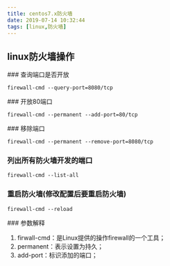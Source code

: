 ```yaml
---
title: centos7.x防火墙
date: 2019-07-14 10:32:44
tags: [linux,防火墙]
---
```


<!-- toc -->

## linux防火墙操作

### 查询端口是否开放
```shell
firewall-cmd --query-port=8080/tcp
```
### 开放80端口
```shell
firewall-cmd --permanent --add-port=80/tcp
```
### 移除端口
```shell
firewall-cmd --permanent --remove-port=8080/tcp
```
### 列出所有防火墙开发的端口
```shell
firewall-cmd --list-all
```
### 重启防火墙(修改配置后要重启防火墙)
```shell
firewall-cmd --reload
```
### 参数解释
1. firwall-cmd：是Linux提供的操作firewall的一个工具；
2. permanent：表示设置为持久；
3. add-port：标识添加的端口；
